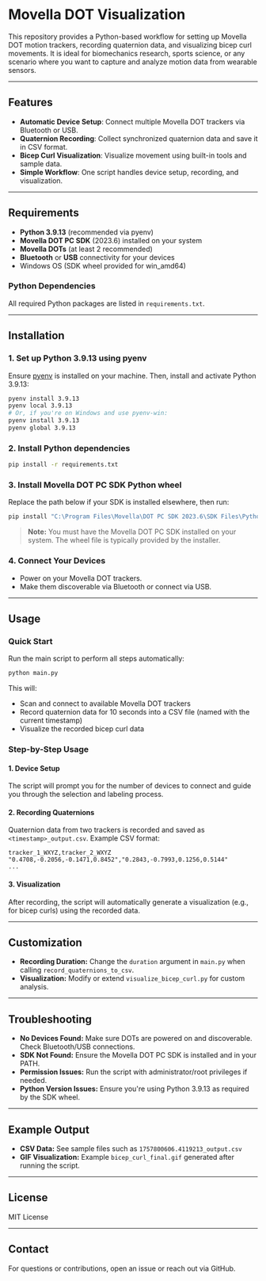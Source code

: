 # Movella DOT Visualization

This repository provides a Python-based workflow for setting up Movella DOT motion trackers, recording quaternion data, and visualizing bicep curl movements. It is ideal for biomechanics research, sports science, or any scenario where you want to capture and analyze motion data from wearable sensors.

---

## Features

- **Automatic Device Setup**: Connect multiple Movella DOT trackers via Bluetooth or USB.
- **Quaternion Recording**: Collect synchronized quaternion data and save it in CSV format.
- **Bicep Curl Visualization**: Visualize movement using built-in tools and sample data.
- **Simple Workflow**: One script handles device setup, recording, and visualization.

---

## Requirements

- **Python 3.9.13** (recommended via pyenv)
- **Movella DOT PC SDK** (2023.6) installed on your system
- **Movella DOTs** (at least 2 recommended)
- **Bluetooth** or **USB** connectivity for your devices
- Windows OS (SDK wheel provided for win_amd64)

### Python Dependencies

All required Python packages are listed in `requirements.txt`.

---

## Installation

### 1. Set up Python 3.9.13 using pyenv

Ensure [pyenv](https://github.com/pyenv/pyenv) is installed on your machine. Then, install and activate Python 3.9.13:

```bash
pyenv install 3.9.13
pyenv local 3.9.13
# Or, if you're on Windows and use pyenv-win:
pyenv install 3.9.13
pyenv global 3.9.13
```

### 2. Install Python dependencies

```bash
pip install -r requirements.txt
```

### 3. Install Movella DOT PC SDK Python wheel

Replace the path below if your SDK is installed elsewhere, then run:

```bash
pip install "C:\Program Files\Movella\DOT PC SDK 2023.6\SDK Files\Python\x64\movelladot_pc_sdk-2023.6.0-cp39-none-win_amd64.whl"
```

> **Note:** You must have the Movella DOT PC SDK installed on your system. The wheel file is typically provided by the installer.

### 4. Connect Your Devices

- Power on your Movella DOT trackers.
- Make them discoverable via Bluetooth or connect via USB.

---

## Usage

### Quick Start

Run the main script to perform all steps automatically:

```bash
python main.py
```

This will:

- Scan and connect to available Movella DOT trackers
- Record quaternion data for 10 seconds into a CSV file (named with the current timestamp)
- Visualize the recorded bicep curl data

### Step-by-Step Usage

#### 1. Device Setup

The script will prompt you for the number of devices to connect and guide you through the selection and labeling process.

#### 2. Recording Quaternions

Quaternion data from two trackers is recorded and saved as `<timestamp>_output.csv`. Example CSV format:

```csv
tracker_1_WXYZ,tracker_2_WXYZ
"0.4708,-0.2056,-0.1471,0.8452","0.2843,-0.7993,0.1256,0.5144"
...
```

#### 3. Visualization

After recording, the script will automatically generate a visualization (e.g., for bicep curls) using the recorded data.

---

## Customization

- **Recording Duration:** Change the `duration` argument in `main.py` when calling `record_quaternions_to_csv`.
- **Visualization:** Modify or extend `visualize_bicep_curl.py` for custom analysis.

---

## Troubleshooting

- **No Devices Found:** Make sure DOTs are powered on and discoverable. Check Bluetooth/USB connections.
- **SDK Not Found:** Ensure the Movella DOT PC SDK is installed and in your PATH.
- **Permission Issues:** Run the script with administrator/root privileges if needed.
- **Python Version Issues:** Ensure you're using Python 3.9.13 as required by the SDK wheel.

---

## Example Output

- **CSV Data:** See sample files such as `1757800606.4119213_output.csv`
- **GIF Visualization:** Example `bicep_curl_final.gif` generated after running the script.

---

## License

MIT License

---

## Contact

For questions or contributions, open an issue or reach out via GitHub.
